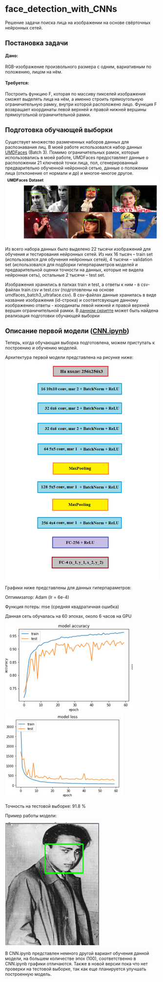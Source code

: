 # face_detection_with_CNNs
Решение задачи поиска лица на изображении на основе свёрточных нейронных сетей.
## Постановка задачи 
#### Дано:
RGB-изображение произвольного размера с одним, вариативным по положению, лицом на нём.
#### Требуется:
Построить функцию F, которая по массиву пикселей изображения сможет выделять лица на нём, а именно строить прямоугольную ограничительную рамку, внутри которой расположено лицо. Функция F возвращает координаты левой верхней и правой нижней вершины прямоугольной ограничительной рамки.

## Подготовка обучающей выборки
Существует множество размеченных наборов данных для распознавания лиц. В моей работе использовался набор данных [UMDFaces](https://www.umdfaces.io/) (Batch 3). Помимо ограничительных рамок, которые использовались в моей работе, UMDFaces предоставляет данные о расположении 21 ключевой точки лица, пол, сгенерированный предварительно обученной нейронной сетью, данные о положении лица (отклонение от нормали и др) и многое-многое другое.
![UMD Faces](https://github.com/Gumilevski/face_detection_with_CNNs/blob/master/images/2019-05-30_14-28-25.png)

Из всего набора данных было выделено 22 тысячи изображений для обучения и тестирования нейронных сетей. Из них 16 тысяч – train set (использовался для обучения нейронных сетей), 4 тысячи – validation set (использовался для подборки гиперпараметров моделей и предварительной оценки точности на данных, которые не видела нейронная сеть), остальные 2 тысячи – test set.

Изображения хранились в папках train и test, а ответы к ним - в csv-файлах train.csv и test.csv (подготовлены на основе umdfaces_batch3_ultraface.csv). В csv-файлах данные хранилась в виде название изображения (id-строка) и соответсвующие данному изображению ответы - координаты левой нижней и правой верхней вершин ограничительной рамки. 
В [данном скрипте](https://github.com/Gumilevski/face_detection_with_CNNs/blob/master/generating_script.ipynb) может быть найдена реализация подготовки обучающей выборки

## Описание первой модели ([CNN.ipynb](https://github.com/Gumilevski/face_detection_with_CNNs/blob/master/CNN.ipynb))
Теперь, когда обучающая выборка подготовлена, можем приступать к построению и обучению моделей.

Архитектура первой модели представлена на рисунке ниже:
![architecture 1](https://github.com/Gumilevski/face_detection_with_CNNs/blob/master/images/%D0%B0%D1%80%D1%85%D0%B8%D1%82%D0%B5%D0%BA%D1%82%D1%83%D1%80%D0%B0%201.png)

Графики ниже представлены для данных гиперпараметров:

Оптимизатор: Adam (lr = 6e-4)

Функция потерь: mse (средняя квадратичная ошибка)

Данная сеть обучалась на 60 эпохах, около 6 часов на GPU

![accuracy 1](https://github.com/Gumilevski/face_detection_with_CNNs/blob/master/images/2019-05-30_15-57-07.png)
![loss 1](https://github.com/Gumilevski/face_detection_with_CNNs/blob/master/images/2019-05-30_15-57-23.png)

Точность на тестовой выборке: 91.8 %

Пример работы модели:

![img 1](https://github.com/Gumilevski/face_detection_with_CNNs/blob/master/images/2019-05-30_16-02-31.png)

В CNN.ipynb представлен немного другой вариант обучения данной модели, на большем количестве эпох (100), соответственно в CNN.ipynb графики отличаются. Также в новой версии пока что нет проверки на тестовой выборке, так как еще планируется улучшать построенную модель.
